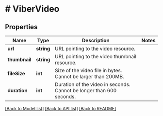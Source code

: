 # # ViberVideo

## Properties

Name | Type | Description | Notes
------------ | ------------- | ------------- | -------------
**url** | **string** | URL pointing to the video resource. |
**thumbnail** | **string** | URL pointing to the video thumbnail resource. |
**fileSize** | **int** | Size of the video file in bytes. Cannot be larger than 200MB. |
**duration** | **int** | Duration of the video in seconds. Cannot be longer than 600 seconds. |

[[Back to Model list]](../../README.md#models) [[Back to API list]](../../README.md#endpoints) [[Back to README]](../../README.md)

